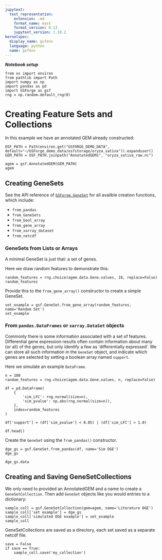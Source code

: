 ```yaml
---
jupytext:
  text_representation:
    extension: .md
    format_name: myst
    format_version: 0.13
    jupytext_version: 1.10.2
kernelspec:
  display_name: gsfenv
  language: python
  name: gsfenv
---
```


***Notebook setup***

```{code-cell} ipython3
from os import environ
from pathlib import Path
import numpy as np
import pandas as pd
import GSForge as gsf
rng = np.random.default_rng(0)
```

# Creating Feature Sets and Collections

In this example we have an annotated GEM already constructed:

```{code-cell} ipython3
OSF_PATH = Path(environ.get("GSFORGE_DEMO_DATA", default="~/GSForge_demo_data/osfstorage/oryza_sativa")).expanduser()
GEM_PATH = OSF_PATH.joinpath("AnnotatedGEMs", "oryza_sativa_raw.nc")
```

```{code-cell} ipython3
agem = gsf.AnnotatedGEM(GEM_PATH)
agem
```

## Creating GeneSets

See the API reference of [`GSForge.GeneSet`](../API/GSForge.models) for all availble creation functions, which include:
+ `from_pandas`
+ `from_GeneSets`
+ `from_bool_array`
+ `from_gene_array`
+ `from_xarray_dataset`
+ `from_netcdf`


### GeneSets from Lists or Arrays

A minimal GeneSet is just that: a set of genes.

Here we draw random features to demonstrate this:

```{code-cell} ipython3
random_features = rng.choice(agem.data.Gene.values, 10, replace=False)
random_features
```

Provide this to the `from_gene_array()` constructor to create a simple GeneSet.

```{code-cell} ipython3
set_example = gsf.GeneSet.from_gene_array(random_features, name='Random Set')
set_example
```

### From `pandas.DataFrames` or `xarray.DataSet` objects

Commonly there is some information associated with a set of features.
Differential gene expression results often contain information about many (or all) of the genes, but only identify a few as 'differentially expressed'.
We can store all such information in the `GeneSet` object, and indicate which genes are selected by setting a boolean array named `support`.

Here we simulate an example `DataFrame`.

```{code-cell} ipython3
n = 100
random_features = rng.choice(agem.data.Gene.values, n, replace=False)

df = pd.DataFrame(
    {
        'sim_LFC': rng.normal(size=n),
        'sim_pvalue': np.abs(rng.normal(size=n)),
    },
    index=random_features
)

df['support'] = (df['sim_pvalue'] < 0.05) | (df['sim_LFC'] > 1.0)

df.head()
```

Create the `GeneSet` using the `from_pandas()` constructor.

```{code-cell} ipython3
dge_gs = gsf.GeneSet.from_pandas(df, name='Sim DGE')
dge_gs
```

```{code-cell} ipython3
dge_gs.data
```

## Creating and Saving GeneSetCollections

We only need to provided an AnnotatedGEM and a name to create a `GeneSetCollection`.
Then add `GeneSet` objects like you would entries to a dictionary:

```{code-cell} ipython3
sample_coll = gsf.GeneSetCollection(gem=agem, name='Literature DGE')
sample_coll['set example'] = dge_gs
sample_coll['simulated DGE example'] = set_example
sample_coll
```

GeneSetCollections are saved as a directory, each set saved as a separate netcdf file.

```{code-cell} ipython3
save = False
if save == True:
    sample_coll.save('my_collection')
```
